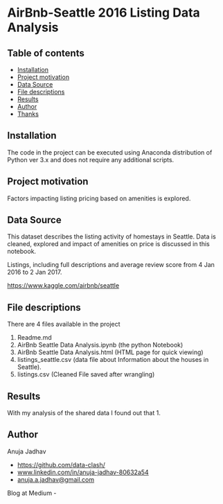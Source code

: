 # AirBnb-Seattle 2016 Listing Data Analysis


## Table of contents

- [Installation](#installation)
- [Project motivation](#project-motivation)
- [Data Source](#data-source)
- [File descriptions](#file-descriptions)
- [Results](#results)
- [Author](#Author)
- [Thanks](#thanks)


## Installation

The code in the project can be executed using Anaconda distribution of Python ver 3.x and does not require any additional scripts.

## Project motivation

Factors impacting listing pricing based on amenities is explored. 

## Data Source

This dataset describes the listing activity of homestays in Seattle. Data is cleaned, explored and impact of amenities on price is discussed in this notebook.

Listings, including full descriptions and average review score from 4 Jan 2016 to 2 Jan 2017. 

https://www.kaggle.com/airbnb/seattle

## File descriptions
There are 4 files available in the project
1. Readme.md 
2. AirBnb Seattle Data Analysis.ipynb (the python Notebook)
3. AirBnb Seattle Data Analysis.html (HTML page for quick viewing)
4. listings_seattle.csv (data file about Information about the houses in Seattle).
5. listings.csv (Cleaned File saved after wrangling)

## Results
With my analysis of the shared data I found out that
1. 

## Author

Anuja Jadhav
- https://github.com/data-clash/
- www.linkedin.com/in/anuja-jadhav-80632a54
- anuja.a.jadhav@gmail.com

Blog at Medium - 


